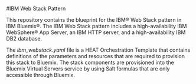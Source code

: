 #IBM Web Stack Pattern

This repository contains the blueprint for the IBM&reg; Web Stack pattern in IBM Bluemix&reg;. The IBM Web Stack pattern includes a high-availability IBM WebSphere&reg; App Server, an IBM HTTP server, and a high-availability IBM DB2 database.

The _ibm_webstack.yaml_ file is a HEAT Orchestration Template that contains definitions of the parameters and resources that are required to provision this stack to Bluemix. The stack components are provisioned into the Bluemix Virtual Servers service by using Salt formulas that are only accessible through Bluemix.
